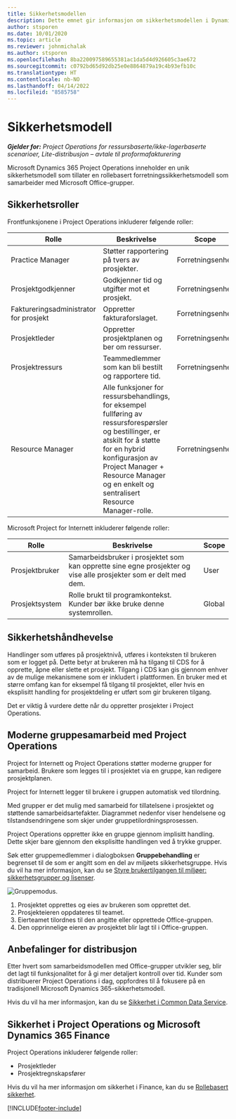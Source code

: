 ```yaml
---
title: Sikkerhetsmodellen
description: Dette emnet gir informasjon om sikkerhetsmodellen i Dynamics 365 Project Operations.
author: stsporen
ms.date: 10/01/2020
ms.topic: article
ms.reviewer: johnmichalak
ms.author: stsporen
ms.openlocfilehash: 8ba220097589655381ac1da5d4d926605c3ae672
ms.sourcegitcommit: c0792bd65d92db25e0e8864879a19c4b93efb10c
ms.translationtype: HT
ms.contentlocale: nb-NO
ms.lasthandoff: 04/14/2022
ms.locfileid: "8585758"
---
```

# <a name="security-model"></a>Sikkerhetsmodell

_**Gjelder for:** Project Operations for ressursbaserte/ikke-lagerbaserte scenarioer, Lite-distribusjon – avtale til proformafakturering_



Microsoft Dynamics 365 Project Operations inneholder en unik sikkerhetsmodell som tillater en rollebasert forretningssikkerhetsmodell som samarbeider med Microsoft Office-grupper. 


## <a name="security-roles"></a>Sikkerhetsroller
Frontfunksjonene i Project Operations inkluderer følgende roller:

| Rolle                          | Beskrivelse                                                                                                                                                                 | Scope |
|-------------------------------|-----------------------------------------------------------------------------------------------------------------------------------------------------------------------------|------|
| Practice Manager              | Støtter rapportering på tvers av prosjekter.                                                                                                            | Forretningsenhet              |
| Prosjektgodkjenner              | Godkjenner tid og utgifter mot et prosjekt.                                                                                                                              | Forretningsenhet |
| Faktureringsadministrator for prosjekt | Oppretter fakturaforslaget.                                                                                                                                                 | Forretningsenhet |
| Prosjektleder               | Oppretter prosjektplanen og ber om ressurser.                                                                                                                              | Forretningsenhet |
| Prosjektressurs              | Teammedlemmer som kan bli bestilt og rapportere tid.                                                                                                          | Forretningsenhet|
| Resource Manager              | Alle funksjoner for ressursbehandlings, for eksempel fullføring av ressursforespørsler og bestillinger, er atskilt for å støtte for en hybrid konfigurasjon av Project Manager + Resource Manager og en enkelt og sentralisert Resource Manager-rolle. | Forretningsenhet |


Microsoft Project for Internett inkluderer følgende roller:

| Rolle           | Beskrivelse                                                                                                        | Scope  |
|----------------|--------------------------------------------------------------------------------------------------------------------|--------|
| Prosjektbruker   | Samarbeidsbruker i prosjektet som kan opprette sine egne prosjekter og vise alle prosjekter som er delt med dem. | User   |
| Prosjektsystem | Rolle brukt til programkontekst. Kunder bør ikke bruke denne systemrollen.                                    | Global |

## <a name="security-enforcement"></a>Sikkerhetshåndhevelse
Handlinger som utføres på prosjektnivå, utføres i konteksten til brukeren som er logget på. Dette betyr at brukeren må ha tilgang til CDS for å opprette, åpne eller slette et prosjekt. Tilgang i CDS kan gis gjennom enhver av de mulige mekanismene som er inkludert i plattformen. En bruker med et større omfang kan for eksempel få tilgang til prosjektet, eller hvis en eksplisitt handling for prosjektdeling er utført som gir brukeren tilgang.

Det er viktig å vurdere dette når du oppretter prosjekter i Project Operations.

## <a name="modern-group-collaboration-with-project-operations"></a>Moderne gruppesamarbeid med Project Operations
Project for Internett og Project Operations støtter moderne grupper for samarbeid. Brukere som legges til i prosjektet via en gruppe, kan redigere prosjektplanen.

Project for Internett legger til brukere i gruppen automatisk ved tilordning.

Med grupper er det mulig med samarbeid for tillatelsene i prosjektet og støttende samarbeidsartefakter. Diagrammet nedenfor viser hendelsene og tilstandsendringene som skjer under gruppetilordningsprosessen.

Project Operations oppretter ikke en gruppe gjennom implisitt handling. Dette skjer bare gjennom den eksplisitte handlingen ved å trykke grupper.

Søk etter gruppemedlemmer i dialogboksen **Gruppebehandling** er begrenset til de som er angitt som en del av miljøets sikkerhetsgruppe. Hvis du vil ha mer informasjon, kan du se [Styre brukertilgangen til miljøer: sikkerhetsgrupper og lisenser](/power-platform/admin/control-user-access).

![Gruppemodus.](./media/groupsmode.png)

1. Prosjektet opprettes og eies av brukeren som opprettet det.
2. Prosjekteieren oppdateres til teamet.
3. Eierteamet tilordnes til den angitte eller opprettede Office-gruppen.
4. Den opprinnelige eieren av prosjektet blir lagt til i Office-gruppen.

## <a name="deployment-recommendation"></a>Anbefalinger for distribusjon
Etter hvert som samarbeidsmodellen med Office-grupper utvikler seg, blir det lagt til funksjonalitet for å gi mer detaljert kontroll over tid. Kunder som distribuerer Project Operations i dag, oppfordres til å fokusere på en tradisjonell Microsoft Dynamics 365-sikkerhetsmodell.

Hvis du vil ha mer informasjon, kan du se [Sikkerhet i Common Data Service](/power-platform/admin/wp-security).

## <a name="project-operations-and-microsoft-dynamics-365-finance-security"></a>Sikkerhet i Project Operations og Microsoft Dynamics 365 Finance
Project Operations inkluderer følgende roller:

- Prosjektleder
- Prosjektregnskapsfører

Hvis du vil ha mer informasjon om sikkerhet i Finance, kan du se [Rollebasert sikkerhet](/dynamics365/fin-ops-core/dev-itpro/sysadmin/role-based-security).




[!INCLUDE[footer-include](../includes/footer-banner.md)]